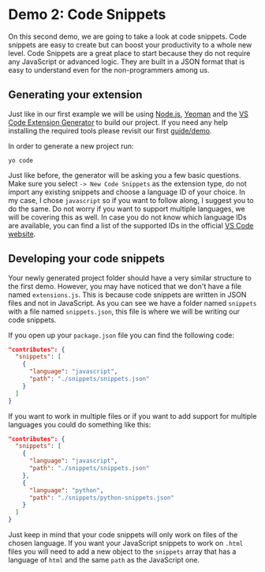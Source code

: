 # Demo 2: Code Snippets

On this second demo, we are going to take a look at code snippets. Code snippets are easy to create but can boost your productivity to a whole new level. Code Snippets are a great place to start because they do not require any JavaScript or advanced logic. They are built in a JSON format that is easy to understand even for the non-programmers among us.

## Generating your extension

Just like in our first example we will be using [Node.js](https://nodejs.org/en/), [Yeoman](https://yeoman.io/) and the [VS Code Extension Generator](https://www.npmjs.com/package/generator-code) to build our project. If you need any help installing the required tools please revisit our first [guide/demo](../demo-1-hello-world/README.md).

In order to generate a new project run:

`yo code`

Just like before, the generator will be asking you a few basic questions. Make sure you select `-> New Code Snippets` as the extension type, do not import any existing snippets and choose a language ID of your choice. In my case, I chose `javascript` so if you want to follow along, I suggest you to do the same. Do not worry if you want to support multiple languages, we will be covering this as well. In case you do not know which language IDs are available, you can find a list of the supported IDs in the official [VS Code website](https://code.visualstudio.com/docs/languages/identifiers#_known-language-identifiers).

## Developing your code snippets

Your newly generated project folder should have a very similar structure to the first demo. However, you may have noticed that we don't have a file named `extensions.js`. This is because code snippets are written in JSON files and not in JavaScript. As you can see we have a folder named `snippets` with a file named `snippets.json`, this file is where we will be writing our code snippets.

If you open up your `package.json` file you can find the following code:

```json
"contributes": {
  "snippets": [
    {
      "language": "javascript",
      "path": "./snippets/snippets.json"
    }
  ]
}
```

If you want to work in multiple files or if you want to add support for multiple languages you could do something like this:

```json
"contributes": {
  "snippets": [
    {
      "language": "javascript",
      "path": "./snippets/snippets.json"
    },
    {
      "language": "python",
      "path": "./snippets/python-snippets.json"
    }
  ]
}
```

Just keep in mind that your code snippets will only work on files of the chosen language. If you want your JavaScript snippets to work on `.html` files you will need to add a new object to the `snippets` array that has a language of `html` and the same `path` as the JavaScript one.
